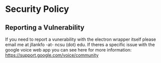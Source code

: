 # Security Policy

## Reporting a Vulnerability

If you need to report a vunerability with the electron wrapper itself please email me at jllankfo -at- ncsu (dot) edu. If theres a specific issue with the google voice web app you can see here for more information: https://support.google.com/voice/community
